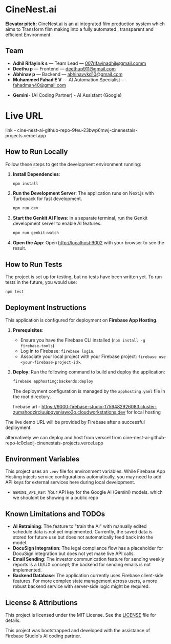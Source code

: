 # CineNest.ai

**Elevator pitch:** CineNest.ai is an ai integrated film production system which aims to Transform film making into a fully automated , transparent  and efficient  Environment

## Team
- **Adhil Rifayin k s** — Team Lead — 007rifayinadhil@gmail.comm
- **Deethu p** — Frontend — deethup911@gmail.com
- **Abhinav p** — Backend — abhinavvkd10@gmail.com
- **Muhammed Fahad E V** — AI Automation Specialist — fahadman40@gmail.com
*   **Gemini**- (AI Coding Partner) - AI Assistant (Google)


# Live URL 

link - cine-nest-ai-github-repo-9feu-23bwp6mwj-cinenestais-projects.vercel.app




## How to Run Locally

Follow these steps to get the development environment running:

1.  **Install Dependencies**:
    ```bash
    npm install
    ```

2.  **Run the Development Server**:
    The application runs on Next.js with Turbopack for fast development.
    ```bash
    npm run dev
    ```

3.  **Start the Genkit AI Flows**:
    In a separate terminal, run the Genkit development server to enable AI features.
    ```bash
    npm run genkit:watch
    ```

4.  **Open the App**:
    Open [http://localhost:9002](http://localhost:9002) with your browser to see the result.

## How to Run Tests

The project is set up for testing, but no tests have been written yet. To run tests in the future, you would use:

```bash
npm test
```

## Deployment Instructions

This application is configured for deployment on **Firebase App Hosting**.

1.  **Prerequisites**:
    *   Ensure you have the Firebase CLI installed (`npm install -g firebase-tools`).
    *   Log in to Firebase: `firebase login`.
    *   Associate your local project with your Firebase project: `firebase use <your-firebase-project-id>`.

2.  **Deploy**:
    Run the following command to build and deploy the application:
    ```bash
    firebase apphosting:backends:deploy
    ```
    The deployment configuration is managed by the `apphosting.yaml` file in the root directory.

    firebase url  - https://9000-firebase-studio-1759482926083.cluster-zumahodzirciuujpqvsniawo3o.cloudworkstations.dev for local hosting 

The live demo URL will be provided by Firebase after a successful deployment.

alternatively we can deploy and host from verscel from 
cine-nest-ai-github-repo-lc0claoij-cinenestais-projects.vercel.app



## Environment Variables

This project uses an `.env` file for environment variables. While Firebase App Hosting injects service configurations automatically, you may need to add API keys for external services here during local development.

*   `GEMINI_API_KEY`: Your API key for the Google AI (Gemini) models.
which we shouldnt be showing in a public  repo 

## Known Limitations and TODOs

*   **AI Retraining**: The feature to "train the AI" with manually edited schedule data is not yet implemented. Currently, the saved data is stored for future use but does not automatically feed back into the model.
*   **DocuSign Integration**: The legal compliance flow has a placeholder for DocuSign integration but does not yet make live API calls.
*   **Email Sending**: The investor communication feature for sending weekly reports is a UI/UX concept; the backend for sending emails is not implemented.
*   **Backend Database**: The application currently uses Firebase client-side features. For more complex state management across users, a more robust backend service with server-side logic might be required.

## License & Attributions

This project is licensed under the MIT License. See the [LICENSE](./LICENSE) file for details.

This project was bootstrapped and developed with the assistance of Firebase Studio's AI coding partner.
